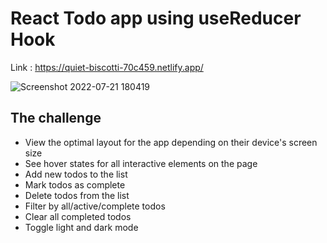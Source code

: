 # React Todo app using useReducer Hook

Link : https://quiet-biscotti-70c459.netlify.app/

![Screenshot 2022-07-21 180419](https://user-images.githubusercontent.com/92965519/180215639-8c5c0337-d06a-47ea-b2b6-31a4f2341f90.png)

## The challenge

- View the optimal layout for the app depending on their device's screen size
- See hover states for all interactive elements on the page
- Add new todos to the list
- Mark todos as complete
- Delete todos from the list
- Filter by all/active/complete todos
- Clear all completed todos
- Toggle light and dark mode
